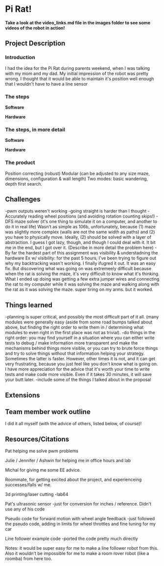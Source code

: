 # Pi Rat!

**Take a look at the video_links.md file in the images folder to see some videos 
of the robot in action!**

## Project Description

### Introduction
I had the idea for the Pi Rat during parents weekend, when I was talking with my mom and my
dad. My initial impression of the robot was pretty wrong. I thought that it would be able to 
maintain it's position well enough that I wouldn't have to have a line sensor 

### The steps

**Software**

**Hardware**

### The steps, in more detail

**Software**

**Hardware**

### The product
Position correcting (robust)
Modular (can be adjusted to any size maze, dimensions, configuration & wall length)
Two modes: basic wandering, depth first search.

## Challenges
-pwm outputs weren't working
-going straight is harder than I thought
-Accurately reading wheel positions (and avoiding rotation counting skips!)
-DFS maze solver (it's one thing to simulate it on a computer, and another to do it in real life)
Wasn't as simple as 106b, unfortunately, because (1) maze was slightly more complex (walls are
not the same width as paths) and (2) you have to physically move. Ideally, (2) should be solved
with a layer of abstraction. I guess I got lazy, though, and though I could deal with it. It bit
me in the end, but I got over it. (Describe in more detail the problem here)
-By far the hardest part of this assignment was visibility & understadning the hardware
Ex w/ visibility: for the past 5 hours, I've been trying to figure out why my backtracking wasn't working. I finally ifugred it out. It was an easy fix. But discovering what was going on was extremeely difficult because when the rat is solving the maze, it's very difficult to know what it's thinking. What I ended up doing was getting a few extra jumper wires and connecting the rat to my computer while it was solving the maze and walking along with the rat as it was solving the maze. super tiring on my arms. but it worked.

## Things learned
-planning is super critical, and possibly the most difficult part of it all. 
(many modules were generally easy (aside from some road bumps talked about above, but 
finding the right order to write them in / determining what modules to even right in 
the first place was not as trivial).
-do things in the right order: you may find yourself in a situation where you can either
write tests to debug / make information more transparent and make the mechanisms behind
things more visible, or you can try to brute force things and try to solve things without 
that information helping your strategy. Sometimes the latter is faster. However, other times 
it is not, and it can get very frustrating, because you just feel like you don't know what is
going on. I have more appreciation for the advice that it's worth your time to write tests
and make code more visible. Even if it takes 30 minutes, it will save your butt later. 
-include some of the things I talked about in the proposal

## Extensions


## Team member work outline
I did it all myself (with the advice of others, listed below, of course)!

## Resources/Citations

Pat helping me solve pwm problems

Julie / Jennifer / Ashwin for helping me in office hours and lab

Michal for giving me some EE advice. 

Roommate, for getting excited about the project, and experienceing successes/falls w/ me.

3d printing/laser cutting
      -lab64

Pat's ultrasonic sensor
      -just for conversion for inches / reference. Didn't use any of his code

Pseudo code for forward motion with wheel angle feedback
       -just followed the pseudo code, adding in limits for wheel throttles and fine tuning for my car

Line follower example code
     -ported the code pretty much directly
     
Notes: it would be super easy for me to make a line follower robot from this. 
Also it wouldn't be impossible for me to make a room rover robot (like a roomba) from here too.
